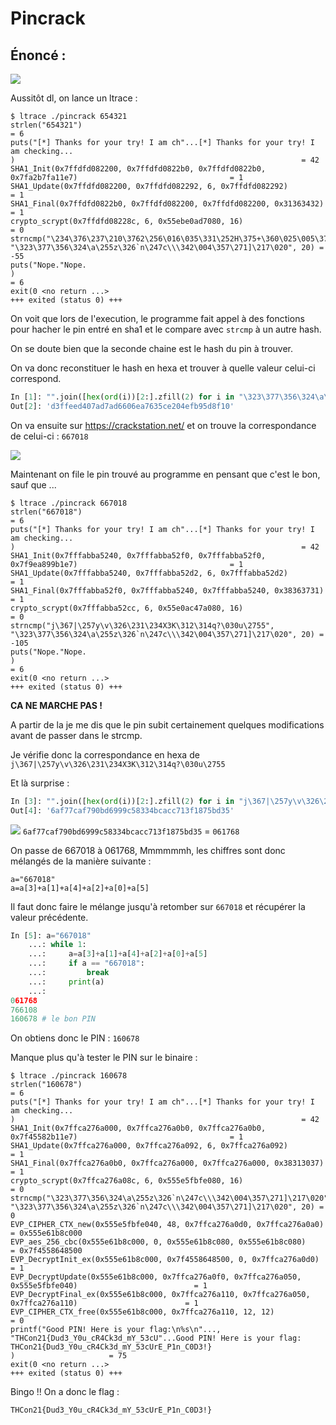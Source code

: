 # Pincrack

## Énoncé :

![](https://i.imgur.com/8JYb0Wx.png)

Aussitôt dl, on lance un ltrace :

```shell
$ ltrace ./pincrack 654321
strlen("654321")                                                                                           = 6
puts("[*] Thanks for your try! I am ch"...[*] Thanks for your try! I am checking...
)                                                                = 42
SHA1_Init(0x7ffdfd082200, 0x7ffdfd0822b0, 0x7ffdfd0822b0, 0x7fa2b7fa11e7)                                  = 1
SHA1_Update(0x7ffdfd082200, 0x7ffdfd082292, 6, 0x7ffdfd082292)                                             = 1
SHA1_Final(0x7ffdfd0822b0, 0x7ffdfd082200, 0x7ffdfd082200, 0x31363432)                                     = 1
crypto_scrypt(0x7ffdfd08228c, 6, 0x55ebe0ad7080, 16)                                                       = 0
strncmp("\234\376\237\210\3762\256\016\035\331\252H\375+\360\025\005\372\356_", "\323\377\356\324\a\255z\326`n\247c\\\342\004\357\271]\217\020", 20) = -55
puts("Nope."Nope.
)                                                                                              = 6
exit(0 <no return ...>
+++ exited (status 0) +++
```

On voit que lors de l'execution, le programme fait appel à des fonctions pour hacher le pin entré en sha1 et le compare avec ``strcmp`` à un autre hash.

On se doute bien que la seconde chaine est le hash du pin à trouver.

On va donc reconstituer le hash en hexa et trouver à quelle valeur celui-ci correspond.

```python
In [1]: "".join([hex(ord(i))[2:].zfill(2) for i in "\323\377\356\324\a\255z\326`n\247c\\\342\004\357\271]\217\020"])
Out[2]: 'd3ffeed407ad7ad6606ea7635ce204efb95d8f10'
```

On va ensuite sur https://crackstation.net/ et on trouve la correspondance de celui-ci : ``667018``

![](https://i.imgur.com/FpzsuVA.png)



Maintenant on file le pin trouvé au programme en pensant que c'est le bon, sauf que ...

```shell
$ ltrace ./pincrack 667018
strlen("667018")                                                                                           = 6
puts("[*] Thanks for your try! I am ch"...[*] Thanks for your try! I am checking...
)                                                                = 42
SHA1_Init(0x7fffabba5240, 0x7fffabba52f0, 0x7fffabba52f0, 0x7f9ea899b1e7)                                  = 1
SHA1_Update(0x7fffabba5240, 0x7fffabba52d2, 6, 0x7fffabba52d2)                                             = 1
SHA1_Final(0x7fffabba52f0, 0x7fffabba5240, 0x7fffabba5240, 0x38363731)                                     = 1
crypto_scrypt(0x7fffabba52cc, 6, 0x55e0ac47a080, 16)                                                       = 0
strncmp("j\367|\257y\v\326\231\234X3K\312\314q?\030u\2755", "\323\377\356\324\a\255z\326`n\247c\\\342\004\357\271]\217\020", 20) = -105
puts("Nope."Nope.
)                                                                                              = 6
exit(0 <no return ...>
+++ exited (status 0) +++
```

**CA NE MARCHE PAS !**

A partir de la je me dis que le pin subit certainement quelques modifications avant de passer dans le strcmp.

Je vérifie donc la correspondance en hexa de ``j\367|\257y\v\326\231\234X3K\312\314q?\030u\2755``

Et là surprise :

```python
In [3]: "".join([hex(ord(i))[2:].zfill(2) for i in "j\367|\257y\v\326\231\234X3K\312\314q?\030u\2755"])
Out[4]: '6af77caf790bd6999c58334bcacc713f1875bd35'
```

![](/home/fayred/.var/app/com.github.marktext.marktext/config/marktext/images/2021-06-13-17-08-30-image.png)
``6af77caf790bd6999c58334bcacc713f1875bd35``  =  ``061768``

On passe de 667018 à 061768, Mmmmmmh, les chiffres sont donc mélangés de la manière suivante :

```
a="667018"
a=a[3]+a[1]+a[4]+a[2]+a[0]+a[5]
```

Il faut donc faire le mélange jusqu'à retomber sur ``667018`` et récupérer la valeur précédente.

```python
In [5]: a="667018"
    ...: while 1:
    ...:     a=a[3]+a[1]+a[4]+a[2]+a[0]+a[5]
    ...:     if a == "667018":
    ...:         break
    ...:     print(a)
    ...: 
061768
766108
160678 # le bon PIN
```

On obtiens donc le PIN : ``160678``

Manque plus qu'à tester le PIN sur le binaire :

```shell
$ ltrace ./pincrack 160678
strlen("160678")                                                                                           = 6
puts("[*] Thanks for your try! I am ch"...[*] Thanks for your try! I am checking...
)                                                                = 42
SHA1_Init(0x7ffca276a000, 0x7ffca276a0b0, 0x7ffca276a0b0, 0x7f45582b11e7)                                  = 1
SHA1_Update(0x7ffca276a000, 0x7ffca276a092, 6, 0x7ffca276a092)                                             = 1
SHA1_Final(0x7ffca276a0b0, 0x7ffca276a000, 0x7ffca276a000, 0x38313037)                                     = 1
crypto_scrypt(0x7ffca276a08c, 6, 0x555e5fbfe080, 16)                                                       = 0
strncmp("\323\377\356\324\a\255z\326`n\247c\\\342\004\357\271]\217\020", "\323\377\356\324\a\255z\326`n\247c\\\342\004\357\271]\217\020", 20) = 0
EVP_CIPHER_CTX_new(0x555e5fbfe040, 48, 0x7ffca276a0d0, 0x7ffca276a0a0)                                     = 0x555e61b8c000
EVP_aes_256_cbc(0x555e61b8c000, 0, 0x555e61b8c080, 0x555e61b8c080)                                         = 0x7f4558648500
EVP_DecryptInit_ex(0x555e61b8c000, 0x7f4558648500, 0, 0x7ffca276a0d0)                                      = 1
EVP_DecryptUpdate(0x555e61b8c000, 0x7ffca276a0f0, 0x7ffca276a050, 0x555e5fbfe040)                          = 1
EVP_DecryptFinal_ex(0x555e61b8c000, 0x7ffca276a110, 0x7ffca276a050, 0x7ffca276a110)                        = 1
EVP_CIPHER_CTX_free(0x555e61b8c000, 0x7ffca276a110, 12, 12)                                                = 0
printf("Good PIN! Here is your flag:\n%s\n"..., "THCon21{Dud3_Y0u_cR4Ck3d_mY_53cU"...Good PIN! Here is your flag:
THCon21{Dud3_Y0u_cR4Ck3d_mY_53cUrE_P1n_C0D3!}
)                     = 75
exit(0 <no return ...>
+++ exited (status 0) +++
```

Bingo !! On a donc le flag : 

``THCon21{Dud3_Y0u_cR4Ck3d_mY_53cUrE_P1n_C0D3!}``

